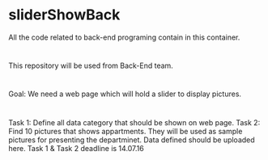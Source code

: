# sliderShowBack
All the code related to back-end programing contain in this container.
#
This repository will be used from Back-End team.
#
Goal: We need a web page which will hold a slider to display pictures.
#
Task 1: Define all data category that should be shown on web page.
Task 2: Find 10 pictures that shows appartments. They will be used as sample pictures for presenting the departminet.
Data defined should be uploaded here.
Task 1 & Task 2 deadline is 14.07.16
